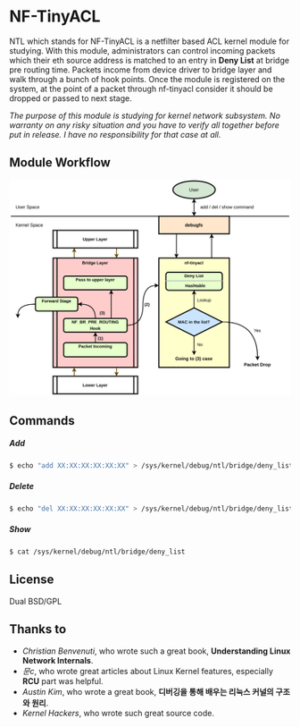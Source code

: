 # NF-TinyACL
NTL which stands for NF-TinyACL is a netfilter based ACL kernel module for studying. With this module, administrators can control incoming packets which their eth source address is matched to an entry in **Deny List** at bridge pre routing time. Packets income from device driver to bridge layer and walk through a bunch of hook points. Once the module is registered on the system, at the point of a packet through nf-tinyacl consider it should be dropped or passed to next stage.

*The purpose of this module is studying for kernel network subsystem. No warranty on any risky situation and you have to verify all together before put in release. I have no responsibility for that case at all.*

## Module Workflow
![diagram](/resources/diagram/diagram.png)

## Commands
##### Add
```sh
$ echo "add XX:XX:XX:XX:XX:XX" > /sys/kernel/debug/ntl/bridge/deny_list
```
##### Delete
```sh
$ echo "del XX:XX:XX:XX:XX:XX" > /sys/kernel/debug/ntl/bridge/deny_list
```
##### Show
```sh
$ cat /sys/kernel/debug/ntl/bridge/deny_list
```

## License
Dual BSD/GPL

## Thanks to
- *Christian Benvenuti*, who wrote such a great book, **Understanding Linux Network Internals**.
- *문c*, who wrote great articles about Linux Kernel features, especially **RCU** part was helpful.
- *Austin Kim*, who wrote a great book, **디버깅을 통해 배우는 리눅스 커널의 구조와 원리**.
- *Kernel Hackers*, who wrote such great source code.

